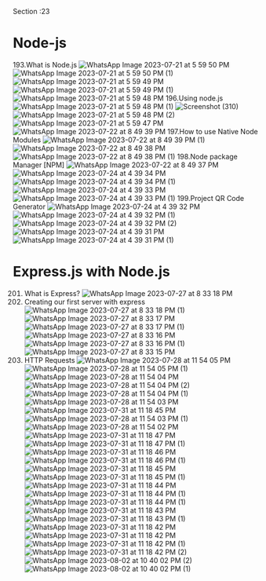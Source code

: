 

Section :23
# Node-js
193.What is Node.js
![WhatsApp Image 2023-07-21 at 5 59 50 PM](https://github.com/krunalbhongade/Node-js/assets/126875304/e679c886-6e26-43b5-a6be-58245c54d84b)
![WhatsApp Image 2023-07-21 at 5 59 50 PM (1)](https://github.com/krunalbhongade/Node-js/assets/126875304/d8d06efd-5009-4e27-9543-079ed9fed414)
![WhatsApp Image 2023-07-21 at 5 59 49 PM](https://github.com/krunalbhongade/Node-js/assets/126875304/e24d2198-b41c-4a02-8f2d-b0e88e8de1fc)
![WhatsApp Image 2023-07-21 at 5 59 49 PM (1)](https://github.com/krunalbhongade/Node-js/assets/126875304/7486ae06-091d-4b89-9f1a-8e74029a4e25)
![WhatsApp Image 2023-07-21 at 5 59 48 PM](https://github.com/krunalbhongade/Node-js/assets/126875304/41599a4e-2d41-4ac1-8a51-9ee35a8a5f21)
196.Using node.js
![WhatsApp Image 2023-07-21 at 5 59 48 PM (1)](https://github.com/krunalbhongade/Node-js/assets/126875304/5900838b-48c2-4bd3-86af-b70d4930fd7e)
![Screenshot (310)](https://github.com/krunalbhongade/Node-js/assets/126875304/05e224d4-2be0-41a9-ab0c-95e032ba8ad2)
![WhatsApp Image 2023-07-21 at 5 59 48 PM (2)](https://github.com/krunalbhongade/Node-js/assets/126875304/2bfa8136-2388-4d26-ab41-def2150ba46d)
![WhatsApp Image 2023-07-21 at 5 59 47 PM](https://github.com/krunalbhongade/Node-js/assets/126875304/f5fe3f1c-d3f7-49e4-90c4-09e392b1b213)
![WhatsApp Image 2023-07-22 at 8 49 39 PM](https://github.com/krunalbhongade/Node-js/assets/126875304/706ff4b8-11f8-4ab0-8d78-02fafca57c17)
197.How to use Native Node Modules
![WhatsApp Image 2023-07-22 at 8 49 39 PM (1)](https://github.com/krunalbhongade/Node-js/assets/126875304/f13abacf-412a-4d39-b0cc-a008c5a3893b)
![WhatsApp Image 2023-07-22 at 8 49 38 PM](https://github.com/krunalbhongade/Node-js/assets/126875304/bb1aacbf-7591-4826-81d3-8898aa220b4f)
![WhatsApp Image 2023-07-22 at 8 49 38 PM (1)](https://github.com/krunalbhongade/Node-js/assets/126875304/98b8f9cf-c717-4a7b-ba93-c5173bfcdcae)
198.Node package Manager [NPM]
![WhatsApp Image 2023-07-22 at 8 49 37 PM](https://github.com/krunalbhongade/Node-js/assets/126875304/d30c9bae-d92f-4413-a488-791371802f9b)
![WhatsApp Image 2023-07-24 at 4 39 34 PM](https://github.com/krunalbhongade/Node-js/assets/126875304/850f1258-4996-425c-b741-0f6a799f8b5d)
![WhatsApp Image 2023-07-24 at 4 39 34 PM (1)](https://github.com/krunalbhongade/Node-js/assets/126875304/c7525161-fff5-418d-943c-651ca0fbef26)
![WhatsApp Image 2023-07-24 at 4 39 33 PM](https://github.com/krunalbhongade/Node-js/assets/126875304/7ef4feca-6832-49c4-93fa-f02414c2eb2f)
![WhatsApp Image 2023-07-24 at 4 39 33 PM (1)](https://github.com/krunalbhongade/Node-js/assets/126875304/42fdf278-0463-42a5-8002-c6cd70758474)
199.Project QR Code Generator
![WhatsApp Image 2023-07-24 at 4 39 32 PM](https://github.com/krunalbhongade/Node-js/assets/126875304/d58691d1-d421-4943-af75-983725a49f38)
![WhatsApp Image 2023-07-24 at 4 39 32 PM (1)](https://github.com/krunalbhongade/Node-js/assets/126875304/e3c35c11-145e-4364-a9b0-1f154c9f4867)
![WhatsApp Image 2023-07-24 at 4 39 32 PM (2)](https://github.com/krunalbhongade/Node-js/assets/126875304/5be18cb0-ee03-4683-9afc-e83e555605f9)
![WhatsApp Image 2023-07-24 at 4 39 31 PM](https://github.com/krunalbhongade/Node-js/assets/126875304/15ccdf67-5b5b-49da-8b94-e599da0e6560)
![WhatsApp Image 2023-07-24 at 4 39 31 PM (1)](https://github.com/krunalbhongade/Node-js/assets/126875304/3fbb76b3-4a09-48c2-85c7-3c8fb8058ee3)
# Express.js with Node.js
201. What is Express?
![WhatsApp Image 2023-07-27 at 8 33 18 PM](https://github.com/krunalbhongade/Node-js/assets/126875304/3873c209-f803-4af3-9f21-ac9b5598db36)
202. Creating our first server with express
![WhatsApp Image 2023-07-27 at 8 33 18 PM (1)](https://github.com/krunalbhongade/Node-js/assets/126875304/9f7dc102-ac65-471e-9dc0-0dd710d57df8)
![WhatsApp Image 2023-07-27 at 8 33 17 PM](https://github.com/krunalbhongade/Node-js/assets/126875304/ffd68e0a-ad72-4b13-9549-94138c9760c0)
![WhatsApp Image 2023-07-27 at 8 33 17 PM (1)](https://github.com/krunalbhongade/Node-js/assets/126875304/61358038-94c6-4209-bad5-614664aa3fef)
![WhatsApp Image 2023-07-27 at 8 33 16 PM](https://github.com/krunalbhongade/Node-js/assets/126875304/e3512573-8d45-41c8-b236-81ad0d7ba905)
![WhatsApp Image 2023-07-27 at 8 33 16 PM (1)](https://github.com/krunalbhongade/Node-js/assets/126875304/9cda875e-c414-4456-b8db-eb611f49654a)
![WhatsApp Image 2023-07-27 at 8 33 15 PM](https://github.com/krunalbhongade/Node-js/assets/126875304/0945eb2a-b74c-4821-96e5-fad074bd5ca6)
203. HTTP Requests 
![WhatsApp Image 2023-07-28 at 11 54 05 PM](https://github.com/krunalbhongade/Node-js/assets/126875304/b2e54377-aacc-44ae-88cf-9d4fc74ad0c5)
![WhatsApp Image 2023-07-28 at 11 54 05 PM (1)](https://github.com/krunalbhongade/Node-js/assets/126875304/6a294c87-d91c-407a-ac9b-365ea41471d9)
![WhatsApp Image 2023-07-28 at 11 54 04 PM](https://github.com/krunalbhongade/Node-js/assets/126875304/e2f8cf5d-f04d-4a77-b3b3-4ed89c922316)
![WhatsApp Image 2023-07-28 at 11 54 04 PM (2)](https://github.com/krunalbhongade/Node-js/assets/126875304/e77bd157-fcf2-427c-8f0a-34c998d046c9)
![WhatsApp Image 2023-07-28 at 11 54 04 PM (1)](https://github.com/krunalbhongade/Node-js/assets/126875304/21334db1-e603-42d1-b1fa-4f5287a48969)
![WhatsApp Image 2023-07-28 at 11 54 03 PM](https://github.com/krunalbhongade/Node-js/assets/126875304/95bf6a70-0452-4dd0-a317-f8f701be4c03)
![WhatsApp Image 2023-07-31 at 11 18 45 PM](https://github.com/krunalbhongade/Node-js/assets/126875304/420f9f14-e9fc-4d5e-9fa6-e3d31c9e5220)
![WhatsApp Image 2023-07-28 at 11 54 03 PM (1)](https://github.com/krunalbhongade/Node-js/assets/126875304/3d86d424-424c-4c22-830c-694beeb520f9)
![WhatsApp Image 2023-07-28 at 11 54 02 PM](https://github.com/krunalbhongade/Node-js/assets/126875304/ba5d53ec-fbf7-44af-9763-b850f3e2db01)
![WhatsApp Image 2023-07-31 at 11 18 47 PM](https://github.com/krunalbhongade/Node-js/assets/126875304/42daf3ea-d041-42f9-86ff-e64729b9ccea)
![WhatsApp Image 2023-07-31 at 11 18 47 PM (1)](https://github.com/krunalbhongade/Node-js/assets/126875304/55897e53-6110-45a3-8a64-e67488842a46)
![WhatsApp Image 2023-07-31 at 11 18 46 PM](https://github.com/krunalbhongade/Node-js/assets/126875304/73b8f1eb-65bb-4bc5-ba2b-295aafac5dae)
![WhatsApp Image 2023-07-31 at 11 18 46 PM (1)](https://github.com/krunalbhongade/Node-js/assets/126875304/cd125bb8-0dc6-4812-aad2-b81679e4fc79)
![WhatsApp Image 2023-07-31 at 11 18 45 PM](https://github.com/krunalbhongade/Node-js/assets/126875304/b64dacb4-8819-41a9-bd36-f051ce3d8cd1)
![WhatsApp Image 2023-07-31 at 11 18 45 PM (1)](https://github.com/krunalbhongade/Node-js/assets/126875304/673fd217-1d91-4af8-ab83-0195bad315e8)
![WhatsApp Image 2023-07-31 at 11 18 44 PM](https://github.com/krunalbhongade/Node-js/assets/126875304/9e6cf218-4030-485d-ab09-d6b15f98789d)
![WhatsApp Image 2023-07-31 at 11 18 44 PM (1)](https://github.com/krunalbhongade/Node-js/assets/126875304/9766ea28-1386-4099-b6dd-f421d8b9fab7)
![WhatsApp Image 2023-07-31 at 11 18 44 PM (1)](https://github.com/krunalbhongade/Node-js/assets/126875304/e3fd9b62-8d07-406d-bc66-6c32cd9effeb)
![WhatsApp Image 2023-07-31 at 11 18 43 PM](https://github.com/krunalbhongade/Node-js/assets/126875304/2dd16658-a2e6-4ded-80d3-98422c7116c5)
![WhatsApp Image 2023-07-31 at 11 18 43 PM (1)](https://github.com/krunalbhongade/Node-js/assets/126875304/4409a60d-3db0-4674-99e7-bc727fcae2c9)
![WhatsApp Image 2023-07-31 at 11 18 42 PM](https://github.com/krunalbhongade/Node-js/assets/126875304/32fb8237-857b-4b23-a9bb-c48e4c2ee07f)
![WhatsApp Image 2023-07-31 at 11 18 42 PM](https://github.com/krunalbhongade/Node-js/assets/126875304/25046dd1-308f-4bd2-9ae5-c7ab0b728ae0)
![WhatsApp Image 2023-07-31 at 11 18 42 PM (1)](https://github.com/krunalbhongade/Node-js/assets/126875304/0c7a2e73-4c8e-442d-b21b-2762eab740a2)
![WhatsApp Image 2023-07-31 at 11 18 42 PM (2)](https://github.com/krunalbhongade/Node-js/assets/126875304/040eee2a-90a2-4085-a56c-b6e20dc6c2c2)
![WhatsApp Image 2023-08-02 at 10 40 02 PM (2)](https://github.com/krunalbhongade/Node-js/assets/126875304/4957d11c-bc55-4c10-8190-106751c41d07)
![WhatsApp Image 2023-08-02 at 10 40 02 PM (1)](https://github.com/krunalbhongade/Node-js/assets/126875304/b72f85f0-7006-492b-ac0e-063a874f5e0d)
